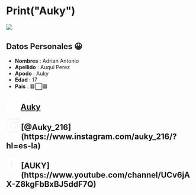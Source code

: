# Print("Auky")

<img src="spider-dance.gif">

## Datos Personales 😀 
- **Nombres** : Adrian Antonio
- **Apellido** : Auqui Perez
- **Apodo** : Auky
- **Edad** : 17
- **Pais** :  🟥⬜️🟥


<img src="steam.png" alt="" width="39" height="39" align="left"><H2> [Auky](https://steamcommunity.com/profiles/76561198416421609/)</H2>
</p>
     <img src="intagram.png" alt="" width="40" height="40" align="left"><H2> [@Auky_216](https://www.instagram.com/auky_216/?hl=es-la)</H2>
</p>
<img src="youtube.png" alt="" width="40" height="40" align="left"><H2> [AUKY](https://www.youtube.com/channel/UCv6jAX-Z8kgFbBxBJ5ddF7Q)</H2>
</p>
